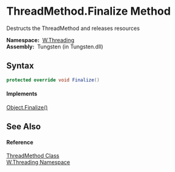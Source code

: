 ThreadMethod.Finalize Method
============================
   Destructs the ThreadMethod and releases resources

  **Namespace:**  [W.Threading][1]  
  **Assembly:**  Tungsten (in Tungsten.dll)

Syntax
------

```csharp
protected override void Finalize()
```

#### Implements
[Object.Finalize()][2]  


See Also
--------

#### Reference
[ThreadMethod Class][3]  
[W.Threading Namespace][1]  

[1]: ../README.md
[2]: http://msdn.microsoft.com/en-us/library/4k87zsw7
[3]: README.md